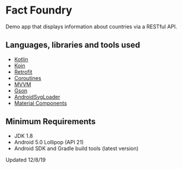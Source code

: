 # Fact Foundry

Demo app that displays information about countries via a RESTful API.

## Languages, libraries and tools used

 - [Kotlin](https://kotlinlang.org)
 - [Koin](https://insert-koin.io/)
 - [Retrofit](https://github.com/square/retrofit)
 - [Coroutines](https://kotlinlang.org/docs/reference/coroutines-overview.html)
 - [MVVM](https://en.wikipedia.org/wiki/Model%E2%80%93view%E2%80%93viewmodel)
 - [Gson](https://github.com/google/gson)
 - [AndroidSvgLoader](https://github.com/ar-android/AndroidSvgLoader)
 - [Material Components](https://github.com/material-components/material-components-android)

## Minimum Requirements

 - JDK 1.8
 - Android 5.0 Lollipop (API 21)
 - Android SDK and Gradle build tools (latest version)

Updated 12/8/19

